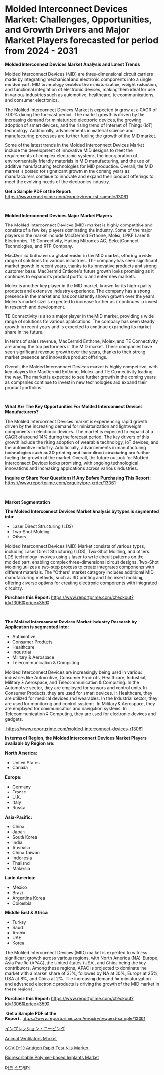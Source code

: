 <p><h1>Molded Interconnect Devices Market: Challenges, Opportunities, and Growth Drivers and Major Market Players forecasted for period from 2024 - 2031</h1></p><p><strong>Molded Interconnect Devices Market Analysis and Latest Trends</strong></p>
<p><p>Molded Interconnect Devices (MID) are three-dimensional circuit carriers made by integrating mechanical and electronic components into a single molded part. MID technology enables the miniaturization, weight reduction, and functional integration of electronic devices, making them ideal for use in various industries such as automotive, healthcare, telecommunications, and consumer electronics.</p><p>The Molded Interconnect Devices Market is expected to grow at a CAGR of 7.00% during the forecast period. The market growth is driven by the increasing demand for miniaturized electronic devices, the growing adoption of smart devices, and the rising trend of Internet of Things (IoT) technology. Additionally, advancements in material science and manufacturing processes are further fueling the growth of the MID market.</p><p>Some of the latest trends in the Molded Interconnect Devices Market include the development of innovative MID designs to meet the requirements of complex electronic systems, the incorporation of environmentally friendly materials in MID manufacturing, and the use of additive manufacturing technologies for MID production. Overall, the MID market is poised for significant growth in the coming years as manufacturers continue to innovate and expand their product offerings to meet the evolving needs of the electronics industry.</p></p>
<p><strong>Get a Sample PDF of the Report:&nbsp;</strong> <a href="https://www.reportprime.com/enquiry/request-sample/13061">https://www.reportprime.com/enquiry/request-sample/13061</a></p>
<p>&nbsp;</p>
<p><strong>Molded Interconnect Devices Major Market Players</strong></p>
<p><p>The Molded Interconnect Devices (MID) market is highly competitive and consists of a few key players dominating the industry. Some of the major players in the market include MacDermid Enthone, Molex, LPKF Laser & Electronics, TE Connectivity, Harting Mitronics AG, SelectConnect Technologies, and RTP Company.</p><p>MacDermid Enthone is a global leader in the MID market, offering a wide range of solutions for various industries. The company has seen significant market growth in recent years, thanks to its innovative products and strong customer base. MacDermid Enthone's future growth looks promising as it continues to expand its product portfolio and enter new markets.</p><p>Molex is another key player in the MID market, known for its high-quality products and extensive industry experience. The company has a strong presence in the market and has consistently shown growth over the years. Molex's market size is expected to increase further as it continues to invest in research and development.</p><p>TE Connectivity is also a major player in the MID market, providing a wide range of solutions for various applications. The company has seen steady growth in recent years and is expected to continue expanding its market share in the future.</p><p>In terms of sales revenue, MacDermid Enthone, Molex, and TE Connectivity are among the top performers in the MID market. These companies have seen significant revenue growth over the years, thanks to their strong market presence and innovative product offerings.</p><p>Overall, the Molded Interconnect Devices market is highly competitive, with key players like MacDermid Enthone, Molex, and TE Connectivity leading the way. The market is expected to see further growth in the coming years as companies continue to invest in new technologies and expand their product portfolios.</p></p>
<p>&nbsp;</p>
<p><strong>What Are The Key Opportunities For Molded Interconnect Devices Manufacturers?</strong></p>
<p><p>The Molded Interconnect Devices market is experiencing rapid growth driven by the increasing demand for miniaturization and lightweight components in electronic devices. The market is expected to expand at a CAGR of around 14% during the forecast period. The key drivers of this growth include the rising adoption of wearable technology, IoT devices, and the automotive industry. Additionally, advancements in manufacturing technologies such as 3D printing and laser direct structuring are further fueling the growth of the market. Overall, the future outlook for Molded Interconnect Devices looks promising, with ongoing technological innovations and increasing applications across various industries.</p></p>
<p><strong>Inquire or Share Your Questions If Any Before Purchasing This Report:</strong> <a href="https://www.reportprime.com/enquiry/pre-order/13061">https://www.reportprime.com/enquiry/pre-order/13061</a></p>
<p>&nbsp;</p>
<p><strong>Market Segmentation</strong></p>
<p><strong>The Molded Interconnect Devices Market Analysis by types is segmented into:</strong></p>
<p><ul><li>Laser Direct Structuring (LDS)</li><li>Two-Shot Molding</li><li>Others</li></ul></p>
<p><p>Molded Interconnect Devices (MID) Market consists of various types, including Laser Direct Structuring (LDS), Two-Shot Molding, and others. LDS technology involves using a laser to write circuit patterns on the molded part, enabling complex three-dimensional circuit designs. Two-Shot Molding utilizes a two-step process to create integrated components with different materials. The "Others" market category includes additional MID manufacturing methods, such as 3D printing and film insert molding, offering diverse options for creating electronic components with integrated circuitry.</p></p>
<p><strong>Purchase this Report:&nbsp;</strong><a href="https://www.reportprime.com/checkout?id=13061&price=3590">https://www.reportprime.com/checkout?id=13061&price=3590</a></p>
<p>&nbsp;</p>
<p><strong>The Molded Interconnect Devices Market Industry Research by Application is segmented into:</strong></p>
<p><ul><li>Automotive</li><li>Consumer Products</li><li>Healthcare</li><li>Industrial</li><li>Military & Aerospace</li><li>Telecommunication & Computing</li></ul></p>
<p><p>Molded Interconnect Devices are increasingly being used in various industries like Automotive, Consumer Products, Healthcare, Industrial, Military & Aerospace, and Telecommunication & Computing. In the Automotive sector, they are employed for sensors and control units. In Consumer Products, they are used for smart devices. In Healthcare, they are utilized for medical devices and wearables. In the Industrial sector, they are used for monitoring and control systems. In Military & Aerospace, they are employed for communication and navigation systems. In Telecommunication & Computing, they are used for electronic devices and gadgets.</p></p>
<p><a href="https://www.reportprime.com/molded-interconnect-devices-r13061">&nbsp;https://www.reportprime.com/molded-interconnect-devices-r13061</a></p>
<p><strong>In terms of Region, the Molded Interconnect Devices Market Players available by Region are:</strong></p>
<p>
    <p> <strong> North America: </strong>
        <ul>
            <li>United States</li>
            <li>Canada</li>
        </ul>
        </p> 
    <p> <strong> Europe: </strong>
        <ul>
            <li>Germany</li>
            <li>France</li>
            <li>U.K.</li>
            <li>Italy</li>
            <li>Russia</li>
        </ul>
        </p> 
    <p> <strong> Asia-Pacific: </strong>
        <ul>
            <li>China</li>
            <li>Japan</li>
            <li>South Korea</li>
            <li>India</li>
            <li>Australia</li>
            <li>China Taiwan</li>
            <li>Indonesia</li>
            <li>Thailand</li>
            <li>Malaysia</li>
        </ul>
        </p> 
    <p> <strong> Latin America: </strong>
        <ul>
            <li>Mexico</li>
            <li>Brazil</li>
            <li>Argentina Korea</li>
            <li>Colombia</li>
        </ul>
        </p> 
    <p> <strong> Middle East & Africa: </strong>
        <ul>
            <li>Turkey</li>
            <li>Saudi</li>
            <li>Arabia</li>
            <li>UAE</li>
            <li>Korea</li>
        </ul>
    </p>
    </p>
<p><p>The Molded Interconnect Devices (MID) market is expected to witness significant growth across various regions, with North America (NA), Europe, Asia Pacific (APAC), the United States (USA), and China being the key contributors. Among these regions, APAC is projected to dominate the market with a market share of 35%, followed by NA at 30%, Europe at 25%, USA at 8%, and China at 2%. The increasing demand for miniaturization and advanced electronic products is driving the growth of the MID market in these regions.</p></p>
<p><strong>Purchase this Report: </strong><a href="https://www.reportprime.com/checkout?id=13061&price=3590">https://www.reportprime.com/checkout?id=13061&price=3590</a></p>
<p>&nbsp;<strong>Get a Sample PDF of the Report:&nbsp;&nbsp;</strong><a href="https://www.reportprime.com/enquiry/request-sample/13061">https://www.reportprime.com/enquiry/request-sample/13061</a></p>
<p><strong></strong></p>
<p><p><a href="https://medium.com/@carengczpoe/%E6%AC%A1%E3%81%AE%E6%96%87%E7%AB%A0%E3%82%92%E6%97%A5%E6%9C%AC%E8%AA%9E%E3%81%AB%E7%BF%BB%E8%A8%B3%E3%81%97%E3%81%A6%E3%81%8F%E3%81%A0%E3%81%95%E3%81%84-%E8%A3%BD%E5%93%81%E3%82%BF%E3%82%A4%E3%83%97-%E3%82%A2%E3%83%97%E3%83%AA%E3%82%B1%E3%83%BC%E3%82%B7%E3%83%A7%E3%83%B3-%E5%9C%B0%E5%9F%9F-%E4%BC%81%E6%A5%AD%E5%88%A5%E3%81%AE%E3%82%B0%E3%83%AD%E3%83%BC%E3%83%90%E3%83%AB%E5%8D%B0%E8%B1%A1%E5%AF%BE%E5%87%A6%E5%B8%82%E5%A0%B4-7c94f45227f0">インプレッション・コーピング</a></p><p><a href="https://github.com/angelajermaine/Market-Research-Report-List-4/blob/main/animal-ventilators-market.md">Animal Ventilators Market</a></p><p><a href="https://medium.com/@nathan.skinner8798456/covid-19-antigen-rapid-test-kits-market-size-is-growing-at-cagr-of-8-5-e3395e47a2ba">COVID-19 Antigen Rapid Test Kits Market</a></p><p><a href="https://medium.com/@susanwest38/global-bioresorbable-polymer-based-implants-industry-types-applications-market-players-regional-ee28be35cf13">Bioresorbable Polymer-based Implants Market</a></p><p><a href="https://medium.com/@adsogvwv75/%EA%B8%80%EB%A1%9C%EB%B2%8C-%EB%A8%B9-%EC%9C%A0%ED%8F%AC-%EB%B0%8F-%EB%B9%A0%EB%A5%B4%EA%B2%8C-%EC%84%B1%EC%9E%A5%ED%95%98%EB%8A%94-11-9-cagr%EC%9D%98-%EB%B2%94%EC%9C%84%EC%97%90-%EB%8C%80%ED%95%9C-%EC%B2%A0%EC%A0%80%ED%95%9C-%EB%B6%84%EC%84%9D%EC%9D%80-2024%EB%85%84%EB%B6%80%ED%84%B0-2031%EB%85%84%EA%B9%8C%EC%A7%80-%EA%B8%B0%EA%B0%84%EC%97%90-%EC%98%88%EC%B8%A1%EB%90%98%EC%97%88%EB%8B%A4-e84870baf8a6?postPublishedType=initial">머크 스프레더</a></p></p>